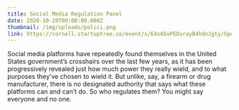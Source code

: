 ```yaml
---
title: Social Media Regulation Panel
date: 2020-10-20T00:00:00.000Z
thumbnail: /img/uploads/polici.png
link: https://cornell.startuptree.co/event/s/E4s6SvPEDurayB4hdnJgty/Speed-Networking-Session
---
```


Social media platforms have repeatedly found themselves in the United States government’s crosshairs over the last few years, as it has been progressively revealed just how much power they really wield, and to what purposes they’ve chosen to wield it. But unlike, say, a firearm or drug manufacturer, there is no designated authority that says what these platforms can and can’t do. So who regulates them? You might say everyone and no one.